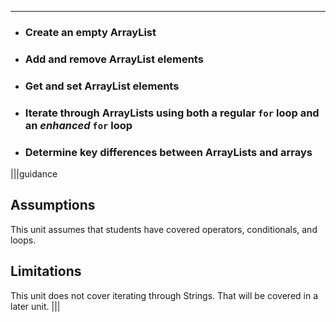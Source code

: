 ---

* ### Create an empty ArrayList
* ### Add and remove ArrayList elements
* ### Get and set ArrayList elements
* ### Iterate through ArrayLists using both a regular `for` loop and an *enhanced* `for` loop
* ### Determine key differences between ArrayLists and arrays

|||guidance
## Assumptions
This unit assumes that students have covered operators, conditionals, and loops.

## Limitations
This unit does not cover iterating through Strings. That will be covered in a later unit.
|||
